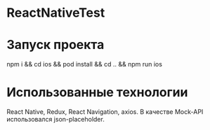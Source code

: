 # ReactNativeTest

# Запуск проекта
 npm i && cd ios && pod install && cd .. && npm run ios

# Использованные технологии
  React Native, Redux, React Navigation, axios.
  В качестве Mock-API использовался json-placeholder.
